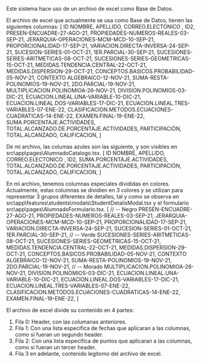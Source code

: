 Este sistema hace uso de un archivo de excel como Base de Datos.

El archivo de excel que actualmente se usa como Base de Datos, tienen las siguientes columnas:
[
    ID
    NOMBRE,
    APELLIDO,
    CORREO.ELECTONICO ,
    ID2,
    PRESEN-ENCUADRE-27-AGO-21,
    PROPIEDADES-NUMEROS-REALES-03-SEP-21,
    JERARQUIA-OPERACIONES-MCM-MCD-10-SEP-21,
    PROPORCIONALIDAD-17-SEP-21,
    VARIACION.DIRECTA-INVERSA-24-SEP-21,
    SUCESION-SERIES-01-OCT-21,
    1ER.PARCIAL-30-SEP-21,
    SUCESIONES-SERIES-ARITMETICAS-08-OCT-21,
    SUCESIONES-SERIES-GEOMETRICAS-15-OCT-21,
    MEDIDAS.TENDENCIA.CENTRAL-22-OCT-21,
    MEDIDAS.DISPERSION-29-OCT-21,
    CONCEPTOS.BASICOS.PROBABILIDAD-05-NOV-21,
    CONTEXTO ALGEBRAICO-12-NOV-21,
    SUMA-RESTA-POLINOMIOS-19-NOV-21,
    2DO.PARCIAL-19-NOV-21,
    MULTIPLICACION.POLINOMIOA-26-NOV-21,
    DIVISION.POLINOMIOS-03-DIC-21,
    ECUACION.LINEAL.UNA-VARIABLE-10-DIC-21,
    ECUACION.LINEAL.DOS-VARIABLES-17-DIC-21,
    ECUACION.LINEAL.TRES-VARIABLES-07-ENE-22,
    CLASIFICACION.METODOS.ECUACIONES-CUADRATICAS-14-ENE-22,
    EXAMEN.FINAL-19-ENE-22,
    SUMA.PORCENTAJE.ACTIVIDADES,
    TOTAL.ALCANZADO.DE.PORCENTAJE.ACTIVIDADES,
    PARTICIPACIÓN,
    TOTAL.ALCANZADO,
    CALIFICACION,
]

De mi archivo, las columas azules son las siguiente, y son visibles en src\app\pages\AlumnadoCatalogo.tsx.
[
    ID
    NOMBRE,
    APELLIDO,
    CORREO.ELECTONICO ,
    ID2,
    SUMA.PORCENTAJE.ACTIVIDADES,
    TOTAL.ALCANZADO.DE.PORCENTAJE.ACTIVIDADES,
    PARTICIPACIÓN,
    TOTAL.ALCANZADO,
    CALIFICACION,
]

En mi archivo, tenemos columnas especiales divididas en colores. Actualmente, estas columnas se dividien en 3 colores y se utilizan para representar 3 grupos diferentes de detalles, tal y como se observa en src\app\features\students\modals\StudentDetailsModal.tsx y el formulario src\app\pages\AlumnadoFormulario.tsx.
[
    // -- Negro
    PRESEN-ENCUADRE-27-AGO-21,
    PROPIEDADES-NUMEROS-REALES-03-SEP-21,
    JERARQUIA-OPERACIONES-MCM-MCD-10-SEP-21,
    PROPORCIONALIDAD-17-SEP-21,
    VARIACION.DIRECTA-INVERSA-24-SEP-21,
    SUCESION-SERIES-01-OCT-21,
    1ER.PARCIAL-30-SEP-21,
    // -- Verde
    SUCESIONES-SERIES-ARITMETICAS-08-OCT-21,
    SUCESIONES-SERIES-GEOMETRICAS-15-OCT-21,
    MEDIDAS.TENDENCIA.CENTRAL-22-OCT-21,
    MEDIDAS.DISPERSION-29-OCT-21,
    CONCEPTOS.BASICOS.PROBABILIDAD-05-NOV-21,
    CONTEXTO ALGEBRAICO-12-NOV-21,
    SUMA-RESTA-POLINOMIOS-19-NOV-21,
    2DO.PARCIAL-19-NOV-21,
    // -- Morado
    MULTIPLICACION.POLINOMIOA-26-NOV-21,
    DIVISION.POLINOMIOS-03-DIC-21,
    ECUACION.LINEAL.UNA-VARIABLE-10-DIC-21,
    ECUACION.LINEAL.DOS-VARIABLES-17-DIC-21,
    ECUACION.LINEAL.TRES-VARIABLES-07-ENE-22,
    CLASIFICACION.METODOS.ECUACIONES-CUADRATICAS-14-ENE-22,
    EXAMEN.FINAL-19-ENE-22,
]

El archivo de excel divide su contenido en 4 partes:
1. Fila 0: Header, con las columanas anteriores.
2. Fila 1: Con una lista especifica de fechas que aplicaran a las columnas, como si fueran un segundo header.
3. Fila 2: Con una lista especifica de puntos que aplicaran a las columnas, como si fueran un tercer header.
4. Fila 3 en adelante, contenido legitomo del archivo de excel.